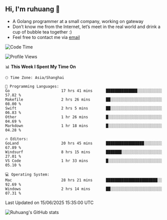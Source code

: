 ## Hi, I'm ruhuang 👋

- A Golang programmer at a small company, working on gateway
- Don’t know me from the Internet, let’s meet in the real world and drink a cup of bubble tea together :)
- Feel free to contact me via [email](mailto:ruhuang2001@gmail.com)
<!--START_SECTION:waka-->
![Code Time](http://img.shields.io/badge/Code%20Time-580%20hrs%204%20mins-blue)

![Profile Views](http://img.shields.io/badge/Profile%20Views-3-blue)

📊 **This Week I Spent My Time On** 

```text
🕑︎ Time Zone: Asia/Shanghai

💬 Programming Languages: 
Go                       17 hrs 41 mins      ██████████████░░░░░░░░░░░   57.82 % 
Makefile                 2 hrs 26 mins       ██░░░░░░░░░░░░░░░░░░░░░░░   08.00 % 
Swift                    2 hrs 5 mins        ██░░░░░░░░░░░░░░░░░░░░░░░   06.83 % 
Other                    1 hr 26 mins        █░░░░░░░░░░░░░░░░░░░░░░░░   04.69 % 
Markdown                 1 hr 18 mins        █░░░░░░░░░░░░░░░░░░░░░░░░   04.28 % 

🔥 Editors: 
GoLand                   20 hrs 45 mins      █████████████████░░░░░░░░   67.89 % 
Windsurf                 8 hrs 15 mins       ███████░░░░░░░░░░░░░░░░░░   27.01 % 
VS Code                  1 hr 33 mins        █░░░░░░░░░░░░░░░░░░░░░░░░   05.10 % 

💻 Operating System: 
Mac                      28 hrs 21 mins      ███████████████████████░░   92.69 % 
Windows                  2 hrs 14 mins       ██░░░░░░░░░░░░░░░░░░░░░░░   07.31 % 
```


 Last Updated on 15/06/2025 15:35:00 UTC
<!--END_SECTION:waka-->

![Ruhuang's GitHub stats](https://github-readme-stats.vercel.app/api?username=ruhuang2001&count_private=true&hide_title=true&show_icons=true&theme=vue)

